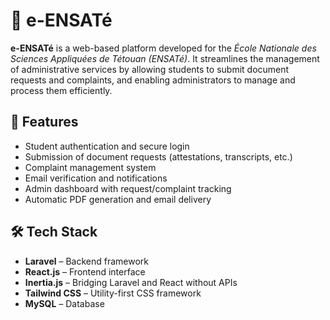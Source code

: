 # 📘 e-ENSATé

**e-ENSATé** is a web-based platform developed for the *École Nationale des Sciences Appliquées de Tétouan (ENSATé)*. It streamlines the management of administrative services by allowing students to submit document requests and complaints, and enabling administrators to manage and process them efficiently.

## 🚀 Features

- Student authentication and secure login
- Submission of document requests (attestations, transcripts, etc.)
- Complaint management system
- Email verification and notifications
- Admin dashboard with request/complaint tracking
- Automatic PDF generation and email delivery

## 🛠️ Tech Stack

- **Laravel** – Backend framework
- **React.js** – Frontend interface
- **Inertia.js** – Bridging Laravel and React without APIs
- **Tailwind CSS** – Utility-first CSS framework
- **MySQL** – Database

